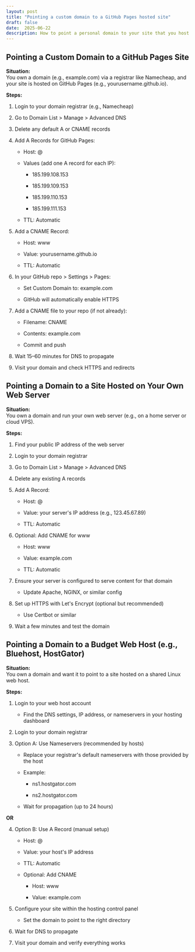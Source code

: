 ```yaml
---
layout: post
title: "Pointing a custom domain to a GitHub Pages hosted site"
draft: false
date:  2025-06-22
description: How to point a personal domain to your site that you host on GitHub pages.  Easy setup.  
---
```

 
## **Pointing a Custom Domain to a GitHub Pages Site**

**Situation:**  
 You own a domain (e.g., example.com) via a registrar like Namecheap, and your site is hosted on GitHub Pages (e.g., yourusername.github.io).

**Steps:**

1. Login to your domain registrar (e.g., Namecheap)

2. Go to Domain List \> Manage \> Advanced DNS

3. Delete any default A or CNAME records

4. Add A Records for GitHub Pages:

   * Host: @

   * Values (add one A record for each IP):

     * 185.199.108.153

     * 185.199.109.153

     * 185.199.110.153

     * 185.199.111.153

   * TTL: Automatic

5. Add a CNAME Record:

   * Host: www

   * Value: yourusername.github.io

   * TTL: Automatic

6. In your GitHub repo \> Settings \> Pages:

   * Set Custom Domain to: example.com

   * GitHub will automatically enable HTTPS

7. Add a CNAME file to your repo (if not already):

   * Filename: CNAME

   * Contents: example.com

   * Commit and push

8. Wait 15–60 minutes for DNS to propagate

9. Visit your domain and check HTTPS and redirects

## **Pointing a Domain to a Site Hosted on Your Own Web Server**

**Situation:**  
 You own a domain and run your own web server (e.g., on a home server or cloud VPS).

**Steps:**

1. Find your public IP address of the web server

2. Login to your domain registrar

3. Go to Domain List \> Manage \> Advanced DNS

4. Delete any existing A records

5. Add A Record:

   * Host: @

   * Value: your server's IP address (e.g., 123.45.67.89)

   * TTL: Automatic

6. Optional: Add CNAME for www

   * Host: www

   * Value: example.com

   * TTL: Automatic

7. Ensure your server is configured to serve content for that domain

   * Update Apache, NGINX, or similar config

8. Set up HTTPS with Let's Encrypt (optional but recommended)

   * Use Certbot or similar

9. Wait a few minutes and test the domain

## **Pointing a Domain to a Budget Web Host (e.g., Bluehost, HostGator)**

**Situation:**  
 You own a domain and want it to point to a site hosted on a shared Linux web host.

**Steps:**

1. Login to your web host account

   * Find the DNS settings, IP address, or nameservers in your hosting dashboard

2. Login to your domain registrar

3. Option A: Use Nameservers (recommended by hosts)

   * Replace your registrar's default nameservers with those provided by the host

   * Example:

     * ns1.hostgator.com

     * ns2.hostgator.com

   * Wait for propagation (up to 24 hours)

**OR**

4. Option B: Use A Record (manual setup)

   * Host: @

   * Value: your host's IP address

   * TTL: Automatic

   * Optional: Add CNAME

     * Host: www

     * Value: example.com

5. Configure your site within the hosting control panel

   * Set the domain to point to the right directory

6. Wait for DNS to propagate

7. Visit your domain and verify everything works

